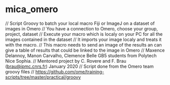 # mica_omero
// Script Groovy to batch your local macro Fiji or ImageJ on a dataset of images in Omero
// You have a connection to Omero, choose your group, project, dataset 
// Execute your macro which is localy on your PC for all the images contained in the dataset
// It imports your image localy and treats it with the macro.
// This macro needs to send an image of the results an can give a table of results that could be linked to the image in Omero
// Maxence Delannoy, Manon Carvalho, Clemence Belle GB5 students from Polytech Nice Sophia. 
// Mentored project by C. Rovere and F. Brau (brau@ipmc.cnrs.fr) January 2020 
// Script done from the Omero team groovy files
// https://github.com/ome/training-scripts/tree/master/practical/groovy
